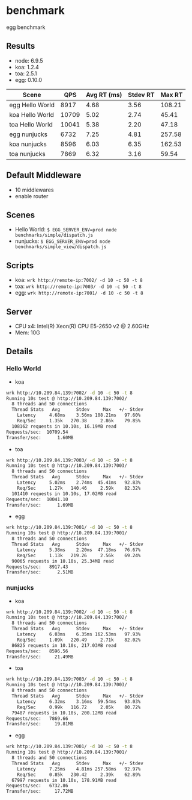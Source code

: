 # benchmark

egg benchmark

## Results

- node: 6.9.5
- koa: 1.2.4
- toa: 2.5.1
- egg: 0.10.0

Scene | QPS | Avg RT (ms) | Stdev RT | Max RT
---   | --- | ---         | ---      | ---
egg Hello World | 8917 | 4.68 | 3.56 | 108.21
koa Hello World | 10709 | 5.02 | 2.74 | 45.41
toa Hello World | 10041 | 5.38 | 2.20 | 47.18
egg nunjucks | 6732 | 7.25 | 4.81 | 257.58
koa nunjucks | 8596 | 6.03 | 6.35 | 162.53
toa nunjucks | 7869 | 6.32 | 3.16 | 59.54

## Default Middleware

- 10 middlewares
- enable router

## Scenes

- Hello World: `$ EGG_SERVER_ENV=prod node benchmarks/simple/dispatch.js`
- nunjucks: `$ EGG_SERVER_ENV=prod node benchmarks/simple_view/dispatch.js`

## Scripts

- koa: `wrk http://remote-ip:7002/ -d 10 -c 50 -t 8`
- toa: `wrk http://remote-ip:7003/ -d 10 -c 50 -t 8`
- egg: `wrk http://remote-ip:7001/ -d 10 -c 50 -t 8`

## Server

- CPU x4: Intel(R) Xeon(R) CPU E5-2650 v2 @ 2.60GHz
- Mem: 10G

## Details

### Hello World

- koa

```bash
wrk http://10.209.84.139:7002/ -d 10 -c 50 -t 8
Running 10s test @ http://10.209.84.139:7002/
  8 threads and 50 connections
  Thread Stats   Avg      Stdev     Max   +/- Stdev
    Latency     4.68ms    3.56ms 108.21ms   97.60%
    Req/Sec     1.35k   270.38     2.86k    79.85%
  108162 requests in 10.10s, 16.19MB read
Requests/sec:  10709.54
Transfer/sec:      1.60MB
```

- toa

```bash
wrk http://10.209.84.139:7003/ -d 10 -c 50 -t 8
Running 10s test @ http://10.209.84.139:7003/
  8 threads and 50 connections
  Thread Stats   Avg      Stdev     Max   +/- Stdev
    Latency     5.02ms    2.74ms  45.41ms   92.83%
    Req/Sec     1.27k   140.46     2.59k    82.32%
  101410 requests in 10.10s, 17.02MB read
Requests/sec:  10041.10
Transfer/sec:      1.69MB
```

- egg

```bash
wrk http://10.209.84.139:7001/ -d 10 -c 50 -t 8
Running 10s test @ http://10.209.84.139:7001/
  8 threads and 50 connections
  Thread Stats   Avg      Stdev     Max   +/- Stdev
    Latency     5.38ms    2.20ms  47.18ms   76.67%
    Req/Sec     1.13k   219.26     2.56k    69.24%
  90065 requests in 10.10s, 25.34MB read
Requests/sec:   8917.43
Transfer/sec:      2.51MB
```

### nunjucks

- koa

```bash
wrk http://10.209.84.139:7002/ -d 10 -c 50 -t 8
Running 10s test @ http://10.209.84.139:7002/
  8 threads and 50 connections
  Thread Stats   Avg      Stdev     Max   +/- Stdev
    Latency     6.03ms    6.35ms 162.53ms   97.93%
    Req/Sec     1.09k   220.49     2.71k    82.02%
  86825 requests in 10.10s, 217.03MB read
Requests/sec:   8596.56
Transfer/sec:     21.49MB
```

- toa

```bash
wrk http://10.209.84.139:7003/ -d 10 -c 50 -t 8
Running 10s test @ http://10.209.84.139:7003/
  8 threads and 50 connections
  Thread Stats   Avg      Stdev     Max   +/- Stdev
    Latency     6.32ms    3.16ms  59.54ms   93.03%
    Req/Sec     0.99k   116.72     2.05k    80.72%
  79487 requests in 10.10s, 200.12MB read
Requests/sec:   7869.66
Transfer/sec:     19.81MB
```

- egg

```bash
wrk http://10.209.84.139:7001/ -d 10 -c 50 -t 8
Running 10s test @ http://10.209.84.139:7001/
  8 threads and 50 connections
  Thread Stats   Avg      Stdev     Max   +/- Stdev
    Latency     7.25ms    4.81ms 257.58ms   92.97%
    Req/Sec     0.85k   230.42     2.39k    62.89%
  67997 requests in 10.10s, 178.91MB read
Requests/sec:   6732.86
Transfer/sec:     17.72MB
```
